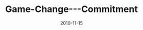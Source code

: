 ---
layout: music 
title: "Game-Change---Commitment"
series: "Game Change"
date: 2010-11-15 
description: "Brian Tome talks about the commitment and acting on our call."
audio: "http://s3.amazonaws.com/crossroadsaudiomessages/gamechange06.mp3"
audio-duration: "35:41"
---